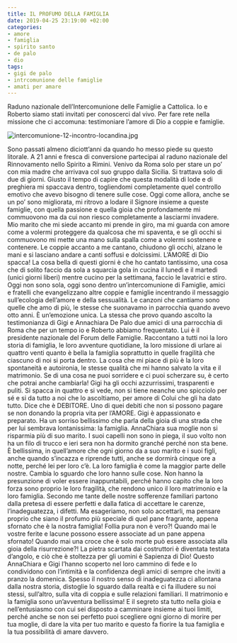 ```yaml
---
title: IL PROFUMO DELLA FAMIGLIA
date: 2019-04-25 23:19:00 +02:00
categories:
- amore
- famiglia
- spirito santo
- de palo
- dio
tags:
- gigi de palo
- intrcomunione delle famiglie
- amati per amare
---
```


Raduno nazionale dell’Intercomunione delle Famiglie a Cattolica. Io e Roberto siamo stati invitati per conoscerci dal vivo. Per fare rete nella missione che ci accomuna: testimoniare l’amore di Dio a coppie e famiglie.

![intercomunione-12-incontro-locandina.jpg](/uploads/intercomunione-12-incontro-locandina.jpg)

Sono passati almeno diciott’anni da quando ho messo piede su questo litorale. A 21 anni e fresca di conversione partecipai al raduno nazionale del Rinnovamento nello Spirito a Rimini. Venivo da Roma solo per stare un po’ con mia madre che arrivava col suo gruppo dalla Sicilia. Si trattava solo di due di giorni. Giusto il tempo di capire che questa modalità di lode e di preghiera mi spaccava dentro, togliendomi completamente quel controllo emotivo che avevo bisogno di tenere sulle cose. Oggi come allora, anche se un po’ sono migliorata, mi ritrovo a lodare il Signore insieme a queste famiglie, con quella passione e quella gioia che profondamente mi commuovono ma da cui non riesco completamente a lasciarmi invadere. Mio marito che mi siede accanto mi prende in giro, ma mi guarda con amore come a volermi proteggere da qualcosa che mi spaventa, e se gli occhi si commuovono mi mette una mano sulla spalla come a volermi sostenere e contenere. Le coppie accanto a me cantano, chiudono gli occhi, alzano le mani e si lasciano andare a canti soffusi e dolcissimi. L’AMORE di Dio spacca! La cosa bella di questi giorni è che ho cantato tantissimo, una cosa che di solito faccio da sola a squarcia gola in cucina il lunedì e il martedì (unici giorni liberi) mentre cucino per la settimana, faccio le lavatrici e stiro. Oggi non sono sola, oggi sono dentro un’intercomunione di Famiglie, amici e fratelli che evangelizzano altre coppie e famiglie incentrando il messaggio sull’ecologia dell’amore e della sessualità. Le canzoni che cantiamo sono quelle che amo di più, le stesse che suonavamo in parrocchia quando avevo otto anni. È un’emozione unica. La stessa che provo quando ascolto la testimonianza di Gigi e Annachiara De Palo due amici di una parrocchia di Roma che per un tempo io e Roberto abbiamo frequentato. Lui è il presidente nazionale del Forum delle Famiglie. Raccontano a tutti noi la loro storia di famiglia, le loro avventure quotidiane, la loro missione di urlare ai quattro venti quanto è bella la famiglia soprattutto in quelle fragilità che ciascuno di noi si porta dentro. La cosa che mi piace di più è la loro spontaneità e autoironia, le stesse qualità che mi hanno salvato la vita e il matrimonio. Se di una cosa ne puoi sorridere e ci puoi scherzare su, è certo che potrai anche cambiarla! Gigi ha gli occhi azzurrissimi, trasparenti e puliti. Si spacca in quattro e si vede, non si tiene neanche uno spicciolo per sé e si da tutto a noi che lo ascoltiamo, per amore di Colui che gli ha dato tutto. Dice che è DEBITORE. Uno di quei debiti che non si possono pagare se non donando la propria vita per l’AMORE. Gigi è appassionato e preparato. Ha un sorriso bellissimo che parla della gioia di una strada che per lui sembrava lontanissima: la famiglia. AnnaChiara sua moglie non si risparmia più di suo marito. I suoi capelli non sono in piega, il suo volto non ha un filo di trucco e ieri sera non ha dormito granché perché non sta bene. È bellissima, in quell’amore che ogni giorno da a suo marito e i suoi figli, anche quando s’incazza e riprende tutti, anche se dormirà cinque ore a notte, perché lei per loro c’è. La loro famiglia è come la maggior parte delle nostre. Cambia lo sguardo che loro hanno sulle cose. Non hanno la presunzione di voler essere inappuntabili, perché hanno capito che la loro forza sono proprio le loro fragilità, che rendono unico il loro matrimonio e la loro famiglia. Secondo me tante delle nostre sofferenze familiari partono dalla pretesa di essere perfetti e dalla fatica di accettare le carenze, l’inadeguatezza, i difetti. Ma esageriamo, non solo accettarli, ma pensare proprio che siano il profumo più speciale di quel pane fragrante, appena sfornato che è la nostra famiglia! Follia pura non è vero?! Quando mai le vostre ferite e lacune possono essere associate ad un pane appena sfornato! Quando mai una croce che è solo morte può essere associata alla gioia della risurrezione?! La pietra scartata dai costruttori è diventata testata d’angolo, e ciò che è stoltezza per gli uomini è Sapienza di Dio! Questo AnnaChiara e Gigi l’hanno scoperto nel loro cammino di fede e lo condividono con l’intimità e la confidenza degli amici di sempre che inviti a pranzo la domenica. Spesso il nostro senso di inadeguatezza ci allontana dalla nostra storia, distoglie lo sguardo dalla realtà e ci fa illudere su noi stessi, sull’altro, sulla vita di coppia e sulle relazioni familiari.
Il matrimonio e la famiglia sono un’avventura bellissima! E il segreto sta tutto nella gioia e nell’entusiasmo con cui sei disposto a camminare insieme ai tuoi limiti, perché anche se non sei perfetto puoi scegliere ogni giorno di morire per tua moglie, di dare la vita per tuo marito e questo fa fiorire la tua famiglia e la tua possibilità di amare davvero.